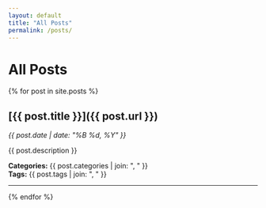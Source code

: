 ```yaml
---
layout: default
title: "All Posts"
permalink: /posts/
---
```


# All Posts

{% for post in site.posts %}
## [{{ post.title }}]({{ post.url }})
*{{ post.date | date: "%B %d, %Y" }}*

{{ post.description }}

**Categories:** {{ post.categories | join: ", " }}  
**Tags:** {{ post.tags | join: ", " }}

---
{% endfor %}